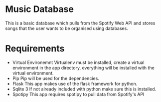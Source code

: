# Music Database
This is a basic database which pulls from the Spotify Web API and stores songs that the user wants to be organised using databases.

# Requirements
- Virtual Environemnt
Virtualenv must be installed, create a virtual environment in the app directory, everything will be installed with the virtual environment.
- Pip
Pip will be used for the dependencies.
- Flask
This app makes use of the flask framework for python.
- Sqlite 3
If not already included with python make sure this is installed.
- Spotipy
This app requires spotipy to pull data from Spotify's API
